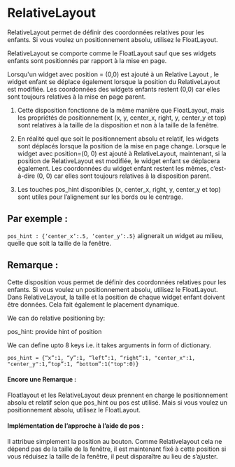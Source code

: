 # RelativeLayout

RelativeLayout permet de définir des coordonnées relatives pour les enfants. Si vous voulez un positionnement absolu, utilisez le FloatLayout.

RelativeLayout se comporte comme le FloatLayout sauf que ses widgets enfants sont positionnés par rapport à la mise en page.

Lorsqu'un widget avec position = (0,0) est ajouté à un Relative Layout , le widget enfant se déplace également lorsque la position du RelativeLayout est modifiée. Les coordonnées des widgets enfants restent (0,0) car elles sont toujours relatives à la mise en page parent.


1. Cette disposition fonctionne de la même manière que FloatLayout, mais les propriétés de positionnement (x, y, center_x, right, y, center_y et top) sont relatives à la taille de la disposition et non à la taille de la fenêtre.

2. En réalité quel que soit le positionnement absolu et relatif, les widgets sont déplacés lorsque la position de la mise en page change.
Lorsque le widget avec position=(0, 0) est ajouté à RelativeLayout, maintenant, si la position de RelativeLayout est modifiée, le widget enfant se déplacera également. Les coordonnées du widget enfant restent les mêmes, c’est-à-dire (0, 0) car elles sont toujours relatives à la disposition parent.

3. Les touches pos_hint disponibles (x, center_x, right, y, center_y et top) sont utiles pour l’alignement sur les bords ou le centrage.

## Par exemple :
```pos_hint : {‘center_x’:.5, ‘center_y’:.5}``` alignerait un widget au milieu, quelle que soit la taille de la fenêtre.


## Remarque :

Cette disposition vous permet de définir des coordonnées relatives pour les enfants. Si vous voulez un positionnement absolu, utilisez le FloatLayout. Dans RelativeLayout, la taille et la position de chaque widget enfant doivent être données. Cela fait également le placement dynamique.


We can do relative positioning by:

pos_hint: provide hint of position

We can define upto 8 keys i.e. it takes arguments in form of dictionary.

```pos_hint = {“x”:1, “y”:1, “left”:1, “right”:1, "center_x":1, "center_y":1,“top”:1, “bottom”:1("top":0)}```

#### Encore une Remarque :

Floatlayout et les RelativeLayout deux prennent en charge le positionnement absolu et relatif selon que pos_hint ou pos est utilisé. Mais si vous voulez un positionnement absolu, utilisez le FloatLayout.

#### Implémentation de l’approche à l’aide de pos :

Il attribue simplement la position au bouton. Comme Relativelayout cela ne dépend pas de la taille de la fenêtre, il est maintenant fixé à cette position si vous réduisez la taille de la fenêtre, il peut disparaître au lieu de s’ajuster.